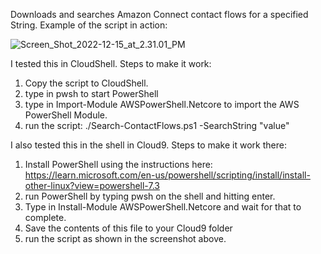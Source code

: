 Downloads and searches Amazon Connect contact flows for a specified String.  Example of the script in action:

![Screen_Shot_2022-12-15_at_2.31.01_PM](/powershell/Search-ContaactFlows/Screen_Shot_2022-12-15_at_2.31.01_PM.png)

I tested this in CloudShell. Steps to make it work:

1. Copy the script to CloudShell.
2. type in pwsh to start PowerShell
3. type in Import-Module AWSPowerShell.Netcore to import the AWS PowerShell Module.
4. run the script: ./Search-ContactFlows.ps1 -SearchString "value"

I also tested this in the shell in Cloud9.  Steps to make it work there:
1. Install PowerShell using the instructions here:  https://learn.microsoft.com/en-us/powershell/scripting/install/install-other-linux?view=powershell-7.3
2. run PowerShell by typing pwsh on the shell and hitting enter.
3. Type in Install-Module AWSPowerShell.Netcore and wait for that to complete.
4. Save the contents of this file to your Cloud9 folder
5. run the script as shown in the screenshot above.
